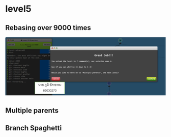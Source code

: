# level5
## Rebasing over 9000 times
![alt text](image-24.png)


## Multiple parents


## Branch Spaghetti